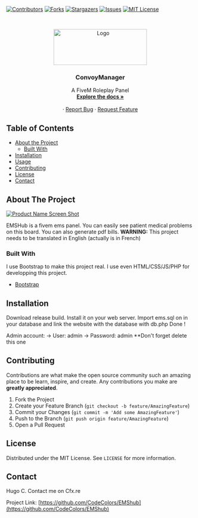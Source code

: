 [![Contributors][contributors-shield]][contributors-url]
[![Forks][forks-shield]][forks-url]
[![Stargazers][stars-shield]][stars-url]
[![Issues][issues-shield]][issues-url]
[![MIT License][license-shield]][license-url]


<br />
<p align="center">
  <a href="https://github.com/CodeColors/EMShub">
    <img src="https://zupimages.net/up/20/11/xlbv.png" alt="Logo" width="250" height="96">
  </a>

  <h3 align="center">ConvoyManager</h3>

  <p align="center">
    A FiveM Roleplay Panel
    <br />
    <a href="https://github.com/CodeColors/EMShub"><strong>Explore the docs »</strong></a>
    <br />
    <br />
    ·
    <a href="https://github.com/CodeColors/EMShub/issues">Report Bug</a>
    ·
    <a href="https://github.com/CodeColors/EMShub/issues">Request Feature</a>
  </p>
</p>



<!-- TABLE OF CONTENTS -->
## Table of Contents

* [About the Project](#about-the-project)
  * [Built With](#built-with)
* [Installation](#installation)
* [Usage](#usage)
* [Contributing](#contributing)
* [License](#license)
* [Contact](#contact)




<!-- ABOUT THE PROJECT -->
## About The Project

[![Product Name Screen Shot][product-screenshot]](https://github.com/CodeColors/EMShub)

EMSHub is a fivem ems panel. You can easily see patient medical problems on this board. You can also generate pdf bills. 
**WARNING:** This project needs to be translated in English (actually is in French)

### Built With

I use Bootstrap to make this project real. I use even HTML/CSS/JS/PHP for developping this project.

* [Bootstrap](https://getbootstrap.com)

## Installation

Download release build.
Install it on your web server.
Import ems.sql on in your database and link the website with the database with db.php
Done !

Admin account: 
    -> User: admin
    -> Password: admin
    **Don't forget delete this one

## Contributing

Contributions are what make the open source community such an amazing place to be learn, inspire, and create. Any contributions you make are **greatly appreciated**.

1. Fork the Project
2. Create your Feature Branch (`git checkout -b feature/AmazingFeature`)
3. Commit your Changes (`git commit -m 'Add some AmazingFeature'`)
4. Push to the Branch (`git push origin feature/AmazingFeature`)
5. Open a Pull Request



<!-- LICENSE -->
## License

Distributed under the MIT License. See `LICENSE` for more information.

<!-- CONTACT -->
## Contact

Hugo C.
Contact me on Cfx.re

Project Link: [https://github.com/CodeColors/EMShub](https://github.com/CodeColors/EMShub)

<!-- MARKDOWN LINKS & IMAGES -->
<!-- https://www.markdownguide.org/basic-syntax/#reference-style-links -->
[contributors-shield]: https://img.shields.io/github/contributors/CodeColors/EMShub.svg?style=flat-square
[contributors-url]: https://github.com/CodeColors/EMShub/graphs/contributors
[forks-shield]: https://img.shields.io/github/forks/CodeColors/EMShub.svg?style=flat-square
[forks-url]: https://github.com/CodeColors/EMShub/network/members
[stars-shield]: https://img.shields.io/github/stars/CodeColors/EMShub.svg?style=flat-square
[stars-url]: https://github.com/CodeColors/EMShub/stargazers
[issues-shield]: https://img.shields.io/github/issues/CodeColors/EMShub.svg?style=flat-square
[issues-url]: https://github.com/CodeColors/EMShub/issues
[license-shield]: https://img.shields.io/github/license/CodeColors/EMShub.svg?style=flat-square
[license-url]: https://github.com/CodeColors/EMShub/blob/master/LICENSE
[product-screenshot]: https://zupimages.net/up/20/11/ola3.png
